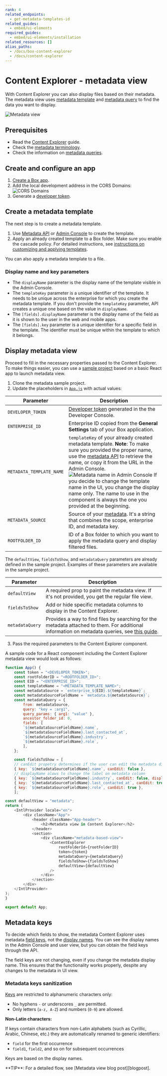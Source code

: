 ```yaml
---
rank: 4
related_endpoints:
  - get-metadata-templates-id
related_guides:
  - embed/ui-elements
required_guides:
  - embed/ui-elements/installation
related_resources: []
alias_paths:
  - /docs/box-content-explorer
  - /docs/content-explorer
---
```


# Content Explorer - metadata view

With Content Explorer you can also display files based on their metadata.
The metadata view uses [metadata template][template] and [metadata query][metadata-query] to
find the data you want to display.

![Metadata view](./images/explorer-view.png)

## Prerequisites

* Read the [Content Explorer][explorer] guide.
* Check the [metadata terminology][terminology].
* Check the information on [metadata queries][metadata-query].

## Create and configure an app

1. [Create a Box app][box-app].
2. Add the local development address in the CORS Domains: ![CORS Domains](./images/box-app-cors.png)
3. Generate a [developer token][token].

## Create a metadata template

The next step is to create a metadata template.

1. Use [Metadata API][creating-templates-api] or [Admin Console][creating-templates-ui] to create the template.
2. Apply an already created template to a Box folder. Make sure you enable the
cascade policy. For detailed instructions, see
[instructions on customizing and applying templates][apply-templates].

<Message type='notice'>
You can also apply a metadata template to a file.
</Message>

### Display name and key parameters

* The `displayName` parameter is the display name of the template visible
in the Admin Console.
* The `templateKey` parameter is a unique identifier of the template. It needs 
to be unique across the enterprise for which you create the metadata template.
If you don't provide the `templateKey` parameter, API creates a unique one
based on the value in `displayName`.
* The `[fields].displayName` parameter is the display name of the field as it
is shown to the user in the web and mobile apps.
* The `[fields].key` parameter is a unique identifier for a specific field in
the template. The identifier must be unique within the template to which it
belongs.

## Display metadata view

Proceed to fill in the necessary properties passed to the Content Explorer.
To make things easier, you can use a [sample project][metadata-project] based on a basic React app to launch metadata view.

1. Clone the metadata sample project.
2. Update the placeholders in [`App.js`][appjs] with actual values:

| Parameter | Description |
| --- | --- |
| `DEVELOPER_TOKEN` | [Developer token][token] generated in the the Developer Console. |
| `ENTERPRISE_ID` | Enterprise ID copied from the **General Settings** tab of your Box application. |
| `METADATA_TEMPLATE_NAME`| `templateKey` of your already created metadata template. **Note**: To make sure you provided the proper name, use the [metadata API][get-template] to retrieve the name, or copy it from the URL in the Admin Console. ![Metadata name in Admin Console](./images/metadata-template-name.png) If you decide to change the template name in the UI, you change the display name only. The name to use in the component is always the one you provided at the beginning. |
| `METADATA_SOURCE` | Source of your [metadata][source]. It's a string that combines the scope, enterprise ID, and metadata key. |
| `ROOTFOLDER_ID` | ID of a Box folder to which you want to apply the metadata query and display filtered files. |

The `defaultView`, `fieldsToShow`, and `metadataQuery` parameters are already
defined in the sample project. Examples of these parameters are available in the sample project.

| Parameter | Description |
| --- | --- |
| `defaultView` | A required prop to paint the metadata view. If it's not provided, you get the regular file view. |
| `fieldsToShow` | Add or hide specific metadata columns to display in the Content Explorer. |
|`metadataQuery` | Provides a way to find files by searching for the metadata attached to them. For additional information on metadata queries, see [this guide][metadata-query]. |

3. Pass the required parameters to the Content Explorer component.

A sample code for a React component including the Content Explorer metadata view would look as follows:

```js
function App() {
    const token = "<DEVELOPER_TOKEN>";
    const rootFolderID = "<ROOTFOLDER_ID>";
    const EID = "<ENTERPRISE_ID>";
    const templateName = "<METADATA_TEMPLATE_NAME>";
    const metadataSource = `enterprise_${EID}.${templateName}`;
    const metadataSourceFieldName = `metadata.${metadataSource}`;
    const metadataQuery = {
    	from: metadataSource,
    	query: "key = :arg1",
    	query_params: { arg1: "value" },
    	ancestor_folder_id: 0,
    	fields: [
        `${metadataSourceFieldName}.name`,
        `${metadataSourceFieldName}.last_contacted_at`,
        `${metadataSourceFieldName}.industry`,
        `${metadataSourceFieldName}.role`,
        ],
    };

    const fieldsToShow = [
    // canEdit propetry determines if the user can edit the metadata directly from Content Explorer component
    { key: `${metadataSourceFieldName}.name`, canEdit: false },
    // displayName alows to change the label on metadata column
    { key: `${metadataSourceFieldName}.industry`, canEdit: false, displayName: "alias" },
    { key: `${metadataSourceFieldName}.last_contacted_at`, canEdit: true },
    { key: `${metadataSourceFieldName}.role`, canEdit: true },
    ];

const defaultView = "metadata";
return (
    <IntlProvider locale="en">
        <div className="App">
            <header className="App-header">
                <h2>Metadata view in Content Explorer</h2>
            </header>
            <section>
                <div className="metadata-based-view">
                    <ContentExplorer
                        rootFolderId={rootFolderID}
                        token={token}
                        metadataQuery={metadataQuery}
                        fieldsToShow={fieldsToShow}
                        defaultView={defaultView}
                    />
                </div>
            </section>
        </div>
    </IntlProvider>
);
}

export default App;
```

## Metadata keys

To decide which fields to show, the metadata Content Explorer uses metadata
[field keys][field-key], not the [display names][display-name]. You can see the
display names in the Admin Console and user view, but you can obtain the field
keys through the API.

The field keys are not changing, even if you change the metadata display name.
This ensures that the functionality works properly, despite any changes to the
metadata in UI view.


### Metadata keys sanitization

[Keys][field-key] are restricted to alphanumeric characters only:

* No hyphens `-` or underscores `_` are permitted.
* Only letters (`a-z, A-Z`) and numbers (`0-9`) are allowed.

**Non-Latin characters:**

If keys contain characters from non-Latin alphabets (such as Cyrillic, Arabic,
Chinese, etc.) they are automatically renamed to generic identifiers:

* `field` for the first occurrence
* `field1`, `field2`, and so on for subsequent occurrences

Keys are based on the display names.

<Message type='notice'>
**TIP**: For a detailed flow, see [Metadata view blog post][blogpost].
</Message>

[terminology]: g://metadata/#metadata-terminology
[template]: r://get-metadata-templates-id
[explorer]: g:///embed/ui-elements/explorer
[blogpost]: https://medium.com/box-developer-blog/metadata-view-in-box-content-explorer-4978e47e97e9
[creating-templates-api]: g:///metadata/templates/create
[creating-templates-ui]: https://support.box.com/hc/en-us/articles/360044194033-Customizing-Metadata-Templates
[appjs]: https://github.com/box-community/content-explorer-metadata/blob/main/src/App.js
[box-app]: g:///applications/app-types
[token]: g://authentication/tokens/developer-tokens
[apply-templates]: https://support.box.com/hc/en-us/articles/360044196173-Using-Metadata
[metadata-project]: https://github.com/box-community/content-explorer-metadata/tree/main
[get-template]: e://metadata/templates/get/#get-a-metadata-template-by-name
[metadata-query]: g://metadata/queries
[get-id]: e://get-metadata-templates-id-id-schema/
[field-key]: e://post-metadata-templates-schema/#param-fields-key
[display-name]: e://post-metadata-templates-schema/#param-fields-displayName
[source]: g://metadata/scopes
